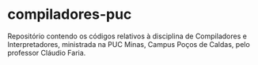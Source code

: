 # compiladores-puc
Repositório contendo os códigos relativos à disciplina de Compiladores e Interpretadores, ministrada na PUC Minas, Campus Poços de Caldas, pelo professor Cláudio Faria.

